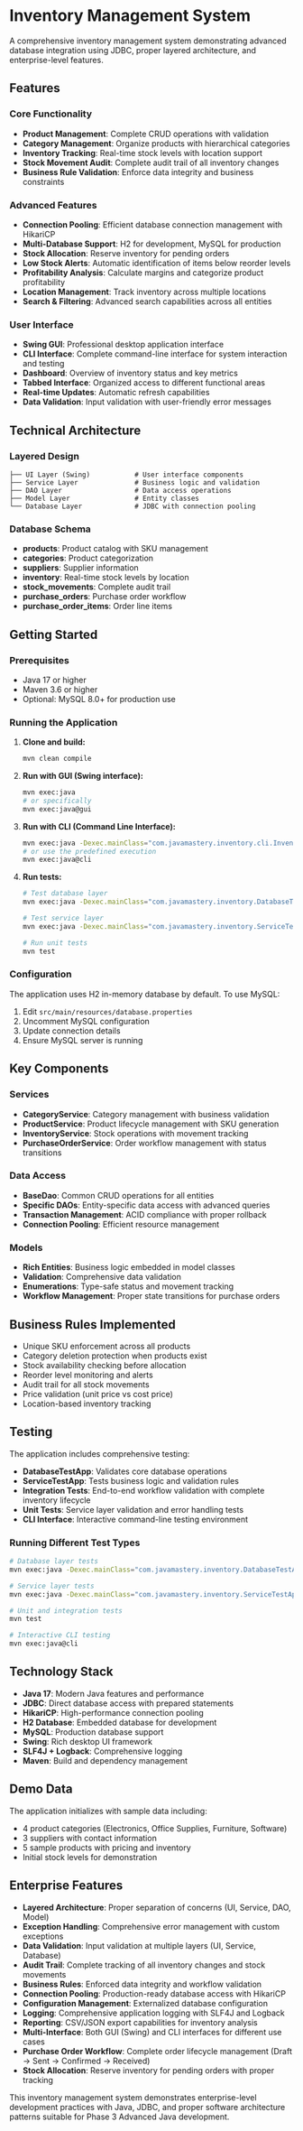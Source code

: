 # Inventory Management System

A comprehensive inventory management system demonstrating advanced database integration using JDBC, proper layered architecture, and enterprise-level features.

## Features

### Core Functionality
- **Product Management**: Complete CRUD operations with validation
- **Category Management**: Organize products with hierarchical categories
- **Inventory Tracking**: Real-time stock levels with location support
- **Stock Movement Audit**: Complete audit trail of all inventory changes
- **Business Rule Validation**: Enforce data integrity and business constraints

### Advanced Features
- **Connection Pooling**: Efficient database connection management with HikariCP
- **Multi-Database Support**: H2 for development, MySQL for production
- **Stock Allocation**: Reserve inventory for pending orders
- **Low Stock Alerts**: Automatic identification of items below reorder levels
- **Profitability Analysis**: Calculate margins and categorize product profitability
- **Location Management**: Track inventory across multiple locations
- **Search & Filtering**: Advanced search capabilities across all entities

### User Interface
- **Swing GUI**: Professional desktop application interface
- **CLI Interface**: Complete command-line interface for system interaction and testing
- **Dashboard**: Overview of inventory status and key metrics
- **Tabbed Interface**: Organized access to different functional areas
- **Real-time Updates**: Automatic refresh capabilities
- **Data Validation**: Input validation with user-friendly error messages

## Technical Architecture

### Layered Design
```
├── UI Layer (Swing)           # User interface components
├── Service Layer              # Business logic and validation
├── DAO Layer                  # Data access operations
├── Model Layer                # Entity classes
└── Database Layer             # JDBC with connection pooling
```

### Database Schema
- **products**: Product catalog with SKU management
- **categories**: Product categorization
- **suppliers**: Supplier information
- **inventory**: Real-time stock levels by location
- **stock_movements**: Complete audit trail
- **purchase_orders**: Purchase order workflow
- **purchase_order_items**: Order line items

## Getting Started

### Prerequisites
- Java 17 or higher
- Maven 3.6 or higher
- Optional: MySQL 8.0+ for production use

### Running the Application

1. **Clone and build:**
   ```bash
   mvn clean compile
   ```

2. **Run with GUI (Swing interface):**
   ```bash
   mvn exec:java
   # or specifically
   mvn exec:java@gui
   ```

3. **Run with CLI (Command Line Interface):**
   ```bash
   mvn exec:java -Dexec.mainClass="com.javamastery.inventory.cli.InventoryCLI"
   # or use the predefined execution
   mvn exec:java@cli
   ```

4. **Run tests:**
   ```bash
   # Test database layer
   mvn exec:java -Dexec.mainClass="com.javamastery.inventory.DatabaseTestApp"
   
   # Test service layer
   mvn exec:java -Dexec.mainClass="com.javamastery.inventory.ServiceTestApp"
   
   # Run unit tests
   mvn test
   ```

### Configuration

The application uses H2 in-memory database by default. To use MySQL:

1. Edit `src/main/resources/database.properties`
2. Uncomment MySQL configuration
3. Update connection details
4. Ensure MySQL server is running

## Key Components

### Services
- **CategoryService**: Category management with business validation
- **ProductService**: Product lifecycle management with SKU generation
- **InventoryService**: Stock operations with movement tracking
- **PurchaseOrderService**: Order workflow management with status transitions

### Data Access
- **BaseDao**: Common CRUD operations for all entities
- **Specific DAOs**: Entity-specific data access with advanced queries
- **Transaction Management**: ACID compliance with proper rollback
- **Connection Pooling**: Efficient resource management

### Models
- **Rich Entities**: Business logic embedded in model classes
- **Validation**: Comprehensive data validation
- **Enumerations**: Type-safe status and movement tracking
- **Workflow Management**: Proper state transitions for purchase orders

## Business Rules Implemented

- Unique SKU enforcement across all products
- Category deletion protection when products exist
- Stock availability checking before allocation
- Reorder level monitoring and alerts
- Audit trail for all stock movements
- Price validation (unit price vs cost price)
- Location-based inventory tracking

## Testing

The application includes comprehensive testing:

- **DatabaseTestApp**: Validates core database operations
- **ServiceTestApp**: Tests business logic and validation rules
- **Integration Tests**: End-to-end workflow validation with complete inventory lifecycle
- **Unit Tests**: Service layer validation and error handling tests
- **CLI Interface**: Interactive command-line testing environment

### Running Different Test Types

```bash
# Database layer tests
mvn exec:java -Dexec.mainClass="com.javamastery.inventory.DatabaseTestApp"

# Service layer tests
mvn exec:java -Dexec.mainClass="com.javamastery.inventory.ServiceTestApp"

# Unit and integration tests
mvn test

# Interactive CLI testing
mvn exec:java@cli
```

## Technology Stack

- **Java 17**: Modern Java features and performance
- **JDBC**: Direct database access with prepared statements
- **HikariCP**: High-performance connection pooling
- **H2 Database**: Embedded database for development
- **MySQL**: Production database support
- **Swing**: Rich desktop UI framework
- **SLF4J + Logback**: Comprehensive logging
- **Maven**: Build and dependency management

## Demo Data

The application initializes with sample data including:
- 4 product categories (Electronics, Office Supplies, Furniture, Software)
- 3 suppliers with contact information
- 5 sample products with pricing and inventory
- Initial stock levels for demonstration

## Enterprise Features

- **Layered Architecture**: Proper separation of concerns (UI, Service, DAO, Model)
- **Exception Handling**: Comprehensive error management with custom exceptions
- **Data Validation**: Input validation at multiple layers (UI, Service, Database)
- **Audit Trail**: Complete tracking of all inventory changes and stock movements
- **Business Rules**: Enforced data integrity and workflow validation
- **Connection Pooling**: Production-ready database access with HikariCP
- **Configuration Management**: Externalized database configuration
- **Logging**: Comprehensive application logging with SLF4J and Logback
- **Reporting**: CSV/JSON export capabilities for inventory analysis
- **Multi-Interface**: Both GUI (Swing) and CLI interfaces for different use cases
- **Purchase Order Workflow**: Complete order lifecycle management (Draft → Sent → Confirmed → Received)
- **Stock Allocation**: Reserve inventory for pending orders with proper tracking

This inventory management system demonstrates enterprise-level development practices with Java, JDBC, and proper software architecture patterns suitable for Phase 3 Advanced Java development.